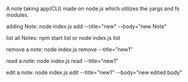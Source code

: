 A note taking app(CLI) made on node.js which utilizes the yargs and fs modules.


adding Note: node index.js add --title="new" --body="new Note"

list all Notes:    npm start list 
                or 
                    node index.js list

remove a note: node index.js remove --title="new1"

read a note: node index.js read --title="new1"

edit a note: node index.js edit --title="new1" --body="new edited body"